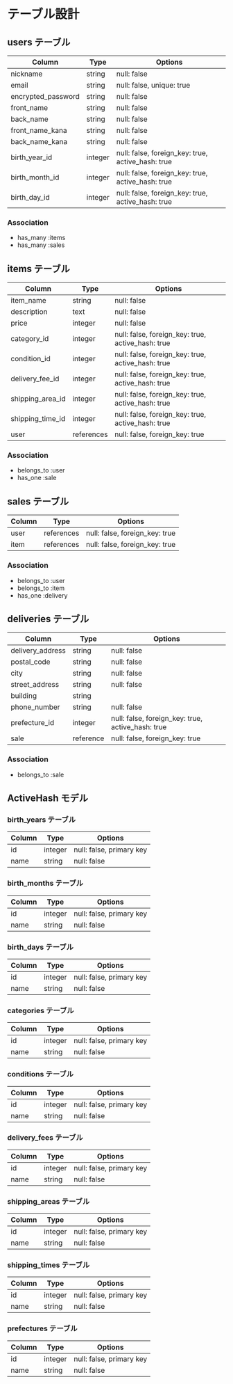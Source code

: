 # テーブル設計

## users テーブル

| Column             | Type    | Options                                           |
| ------------------ | ------- | ------------------------------------------------- |
| nickname           | string  | null: false                                       |
| email              | string  | null: false, unique: true                         |
| encrypted_password | string  | null: false                                       |
| front_name         | string  | null: false                                       |
| back_name          | string  | null: false                                       |
| front_name_kana    | string  | null: false                                       |
| back_name_kana     | string  | null: false                                       |
| birth_year_id      | integer | null: false, foreign_key: true, active_hash: true |
| birth_month_id     | integer | null: false, foreign_key: true, active_hash: true |
| birth_day_id       | integer | null: false, foreign_key: true, active_hash: true |


### Association

- has_many :items
- has_many :sales

## items テーブル

| Column               | Type       | Options                                           |
| -------------------- | ---------- | ------------------------------------------------- |
| item_name            | string     | null: false                                       |
| description          | text       | null: false                                       |
| price                | integer    | null: false                                       |
| category_id          | integer    | null: false, foreign_key: true, active_hash: true |
| condition_id         | integer    | null: false, foreign_key: true, active_hash: true |
| delivery_fee_id      | integer    | null: false, foreign_key: true, active_hash: true |
| shipping_area_id     | integer    | null: false, foreign_key: true, active_hash: true |
| shipping_time_id     | integer    | null: false, foreign_key: true, active_hash: true |
| user                 | references | null: false, foreign_key: true                    |

### Association

- belongs_to :user
- has_one :sale

## sales テーブル

| Column             | Type       | Options                        |
| ------------------ | ---------- | ------------------------------ |
| user               | references | null: false, foreign_key: true |
| item               | references | null: false, foreign_key: true |

### Association

- belongs_to :user
- belongs_to :item
- has_one :delivery

## deliveries テーブル

| Column             | Type      | Options                                           |
| ------------------ | --------- | ------------------------------------------------- |
| delivery_address   | string    | null: false                                       |
| postal_code        | string    | null: false                                       |
| city               | string    | null: false                                       |
| street_address     | string    | null: false                                       |
| building           | string    |                                                   |
| phone_number       | string    | null: false                                       |
| prefecture_id      | integer   | null: false, foreign_key: true, active_hash: true |
| sale               | reference | null: false, foreign_key: true                    |

### Association

- belongs_to :sale

## ActiveHash モデル

### birth_years テーブル

| Column      | Type    | Options                   |
| ----------- | ------- | ------------------------- |
| id          | integer | null: false, primary key  |
| name        | string  | null: false               |

### birth_months テーブル

| Column      | Type    | Options                   |
| ----------- | ------- | ------------------------- |
| id          | integer | null: false, primary key  |
| name        | string  | null: false               |

### birth_days テーブル

| Column      | Type    | Options                   |
| ----------- | ------- | ------------------------- |
| id          | integer | null: false, primary key  |
| name        | string  | null: false               |

### categories テーブル

| Column      | Type    | Options                   |
| ----------- | ------- | ------------------------- |
| id          | integer | null: false, primary key  |
| name        | string  | null: false               |

### conditions テーブル

| Column      | Type    | Options                   |
| ----------- | ------- | ------------------------- |
| id          | integer | null: false, primary key  |
| name        | string  | null: false               |

### delivery_fees テーブル

| Column      | Type    | Options                   |
| ----------- | ------- | ------------------------- |
| id          | integer | null: false, primary key  |
| name        | string  | null: false               |

### shipping_areas テーブル

| Column      | Type    | Options                   |
| ----------- | ------- | ------------------------- |
| id          | integer | null: false, primary key  |
| name        | string  | null: false               |

### shipping_times テーブル

| Column      | Type    | Options                   |
| ----------- | ------- | ------------------------- |
| id          | integer | null: false, primary key  |
| name        | string  | null: false               |

### prefectures テーブル

| Column      | Type    | Options                   |
| ----------- | ------- | ------------------------- |
| id          | integer | null: false, primary key  |
| name        | string  | null: false               |